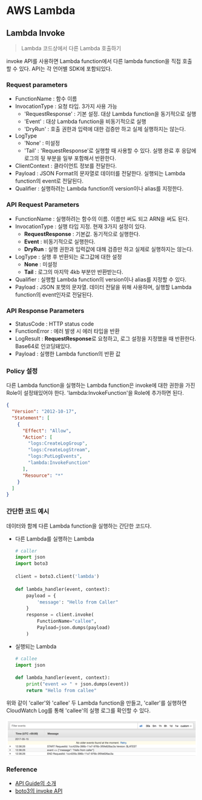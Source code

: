 # AWS Lambda

## Lambda Invoke

> Lambda 코드상에서 다른 Lambda 호출하기

invoke API를 사용하면 Lambda function에서 다른 lambda function을 직접 호출할 수 있다.
API는 각 언어별 SDK에 포함되있다.

### Request parameters

- FunctionName : 함수 이름
- InvocationType : 요청 타입. 3가지 사용 가능
  - 'RequestResponse' : 기본 설정. 대상 Lambda function을 동기적으로 실행
  - 'Event' : 대상 Lambda function을 비동기적으로 실행
  - 'DryRun' : 호출 권한과 입력에 대한 검증만 하고 실제 실행하지는 않는다.
- LogType
  - 'None' : 미설정
  - 'Tail' : 'RequestResponse'로 실행할 때 사용할 수 있다. 실행 완료 후 응답에 로그의 뒷 부분을 일부 포함해서 반환한다.
- ClientContext : 클라이언트 정보를 전달한다.
- Payload : JSON Format의 문자열로 데이터를 전달한다. 실행되는 Lambda function의 event로 전달된다.
- Qualifier : 실행하려는 Lambda function의 version이나 alias를 지정한다.

### API Request Parameters

- FunctionName : 실행하려는 함수의 이름. 이름만 써도 되고 ARN을 써도 된다.
- InvocationType : 실행 타입 지정. 현재 3가지 설정이 있다.
  - **RequestResponse** : 기본값. 동기적으로 실행한다.
  - **Event** : 비동기적으로 실행한다.
  - **DryRun** : 실행 권한과 입력값에 대해 검증만 하고 실제로 실행하지는 않는다.
- LogType : 실행 후 반환되는 로그값에 대한 설정
  - **None** : 미설정
  - **Tail** : 로그의 마지막 4kb 부분만 반환받는다.
- Qualifier : 실행할 Lambda function의 version이나 alias를 지정할 수 있다.
- Payload : JSON 포맷의 문자열. 데이터 전달을 위해 사용하며, 실행할 Lambda function의 event인자로 전달된다.

### API Response Parameters

- StatusCode : HTTP status code
- FunctionError : 에러 발생 시 에러 타입을 반환
- LogResult : **RequestResponse**로 요청하고, 로그 설정을 지정했을 때 반환한다. Base64로 인코딩돼있다.
- Payload : 실행한 Lambda function의 반환 값

### Policy 설정

다른 Lambda function을 실행하는 Lambda function은 invoke에 대한 권한을 가진 Role이 설정돼있어야 한다.
'lambda:InvokeFunction'을 Role에 추가하면 된다.

```json
{
  "Version": "2012-10-17",
  "Statement": [
    {
      "Effect": "Allow",
      "Action": [
        "logs:CreateLogGroup",
        "logs:CreateLogStream",
        "logs:PutLogEvents",
        "lambda:InvokeFunction"
      ],
      "Resource": "*"
    }
  ]
}
```

### 간단한 코드 예시

데이터와 함께 다른 Lambda function을 실행하는 간단한 코드다.

- 다른 Lambda를 실행하는 Lambda

  ```python
  # caller
  import json
  import boto3

  client = boto3.client('lambda')

  def lambda_handler(event, context):
      payload = {
          'message': "Hello from Caller"
      }
      response = client.invoke(
          FunctionName="callee",
          Payload=json.dumps(payload)
      )
  ```

- 실행되는 Lambda

  ```python
  # callee
  import json

  def lambda_handler(event, context):
      print("event => " + json.dumps(event))
      return "Hello from callee"
  ```

위와 같이 'caller'와 'callee' 두 Lambda function을 만들고, 'caller'를 실행하면 CloudWatch Log를 통해 'callee'의 실행 로그를 확인할 수 있다.

![callee's log](10.png)

### Reference

- [API Guide의 소개](http://docs.aws.amazon.com/ko_kr/lambda/latest/dg/API_Invoke.html)
- [boto3의 invoke API](http://docs.aws.amazon.com/ko_kr/lambda/latest/dg/API_Invoke.html)
